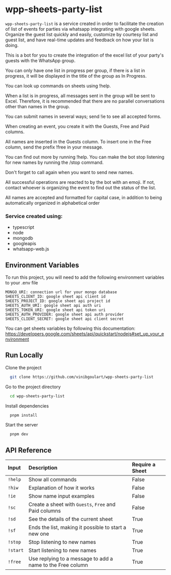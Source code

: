 # wpp-sheets-party-list

`wpp-sheets-party-list` is a service created in order to facilitate the creation of list of events for parties via whatsapp integrating with google sheets. Organize the guest list quickly and easily, customize by courtesy list and guest list, and have real-time updates and feedback on how your list is doing.

This is a bot for you to create the integration of the excel list of your party's guests with the WhatsApp group.

You can only have one list in progress per group, if there is a list in progress, it will be displayed in the title of the group as In Progress.

You can look up commands on sheets using !help.

When a list is in progress, all messages sent in the group will be sent to Excel. Therefore, it is recommended that there are no parallel conversations other than names in the group.

You can submit names in several ways; send !ie to see all accepted forms.

When creating an event, you create it with the Guests, Free and Paid columns.

All names are inserted in the Guests column. To insert one in the Free column, send the prefix !free in your message.

You can find out more by running !help. You can make the bot stop listening for new names by running the /stop command.

Don't forget to call again when you want to send new names.

All successful operations are reacted to by the bot with an emoji. If not, contact whoever is organizing the event to find out the status of the list.

All names are accepted and formatted for capital case, in addition to being automatically organized in alphabetical order

### Service created using:

- typescript
- node
- mongodb
- googleapis
- whatsapp-web.js

## Environment Variables

To run this project, you will need to add the following environment variables to your .env file

```
MONGO_URI: connection url for your mongo database
SHEETS_CLIENT_ID: google sheet api client id
SHEETS_PROJECT_ID: google sheet api project id
SHEETS_AUTH_URI: google sheet api auth uri
SHEETS_TOKEN_URI: google sheet api token uri
SHEETS_AUTH_PROVIDER: google sheet api auth provider
SHEETS_CLIENT_SECRET: google sheet api client secret
```

You can get sheets variables by following this documentation: https://developers.google.com/sheets/api/quickstart/nodejs#set_up_your_environment

## Run Locally

Clone the project

```bash
  git clone https://github.com/vinibgoulart/wpp-sheets-party-list
```

Go to the project directory

```bash
  cd wpp-sheets-party-list
```

Install dependencies

```bash
  pnpm install
```

Start the server

```bash
  pnpm dev
```

## API Reference

| Input    | Description                                                | Require a Sheet |
| :------- | :--------------------------------------------------------- | :-------------- |
| `!help`  | Show all commands                                          | False           |
| `!hiw`   | Explanation of how it works                                | False           |
| `!ie`    | Show name input examples                                   | False           |
| `!sc`    | Create a sheet with `Guests`, `Free` and Paid columns      | False           |
| `!sd`    | See the details of the current sheet                       | True            |
| `!sf`    | Ends the list, making it possible to start a new one       | True            |
| `!stop`  | Stop listening to new names                                | True            |
| `!start` | Start listening to new names                               | True            |
| `!free`  | Use replying to a message to add a name to the Free column | True            |

